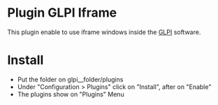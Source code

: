 # Plugin GLPI Iframe #


This plugin enable to use iframe windows inside the [GLPI](http://www.glpi-project.org "GLPI") software.

# Install #
* Put the folder on glpi__folder/plugins
* Under "Configuration > Plugins" click on "Install", after on "Enable"
* The plugins show on "Plugins" Menu
